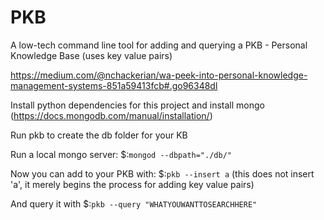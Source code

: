 # PKB
A low-tech command line tool for adding and querying a PKB - Personal Knowledge Base (uses key value pairs)

https://medium.com/@nchackerian/wa-peek-into-personal-knowledge-management-systems-851a59413fcb#.go96348dl

Install python dependencies for this project and install mongo (https://docs.mongodb.com/manual/installation/) 

Run pkb to create the db folder for your KB

Run a local mongo server: $:`mongod --dbpath="./db/"`

Now you can add to your PKB with:
$:`pkb --insert a` (this does not insert 'a', it merely begins the process for adding key value pairs)

And query it with
$:`pkb --query "WHATYOUWANTTOSEARCHHERE"`
